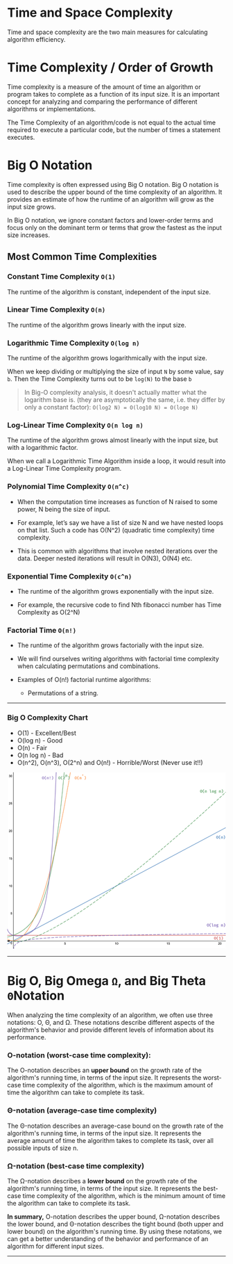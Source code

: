# Time and Space Complexity

Time and space complexity are the two main measures for calculating algorithm efficiency. 

# Time Complexity / Order of Growth

Time complexity is a measure of the amount of time an algorithm or program takes to complete as a function of its input size. It is an important concept for analyzing and comparing the performance of different algorithms or implementations.

The Time Complexity of an algorithm/code is not equal to the actual time required to execute a particular code, but the number of times a statement executes.

# Big O Notation

Time complexity is often expressed using Big O notation. Big O notation is used to describe the upper bound of the time complexity of an algorithm. It provides an estimate of how the runtime of an algorithm will grow as the input size grows.

In Big O notation, we ignore constant factors and lower-order terms and focus only on the dominant term or terms that grow the fastest as the input size increases. 

## Most Common Time Complexities

### Constant Time Complexity `O(1)` 

The runtime of the algorithm is constant, independent of the input size.

### Linear Time Complexity `O(n)`

The runtime of the algorithm grows linearly with the input size.

### Logarithmic Time Complexity `O(log n)`

The runtime of the algorithm grows logarithmically with the input size.

When we keep dividing or multiplying the size of input `N` by some value, say `b`. Then the Time Complexity turns out to be `log(N)` to the base `b`

> In Big-O complexity analysis, it doesn't actually matter what the logarithm base is. (they are asymptotically the same, i.e. they differ by only a constant factor): `O(log2 N) = O(log10 N) = O(loge N)`

### Log-Linear Time Complexity `O(n log n)`

The runtime of the algorithm grows almost linearly with the input size, but with a logarithmic factor.

When we call a Logarithmic Time Algorithm inside a loop, it would result into a Log-Linear Time Complexity program.


### Polynomial Time Complexity `O(n^c)`

- When the computation time increases as function of N raised to some power, N being the size of input. 

- For example, let’s say we have a list of size N and we have nested loops on that list. Such a code has O(N^2) (quadratic time complexity) time complexity.

- This is common with algorithms that involve nested iterations over the data. Deeper nested iterations will result in O(N3), O(N4) etc.

### Exponential Time Complexity `O(c^n)`

- The runtime of the algorithm grows exponentially with the input size.

- For example, the recursive code to find Nth fibonacci number has Time Complexity as O(2^N)

### Factorial Time `O(n!)`

- The runtime of the algorithm grows factorially with the input size.

- We will find ourselves writing algorithms with factorial time complexity when calculating permutations and combinations.

- Examples of O(n!) factorial runtime algorithms:
    - Permutations of a string.

--------------------------------------

### Big O Complexity Chart

- O(1) - Excellent/Best
- O(log n) - Good
- O(n) - Fair
- O(n log n) - Bad
- O(n^2), O(n^3), O(2^n) and O(n!) - Horrible/Worst (Never use it!!)

![Big O Complexity Chart](imgs/big-o-running-time-complexity.png)

--------------------------------

# Big O, Big Omega `Ω`, and Big Theta `Θ`Notation

When analyzing the time complexity of an algorithm, we often use three notations: O, Θ, and Ω. These notations describe different aspects of the algorithm's behavior and provide different levels of information about its performance.

### O-notation (worst-case time complexity): 

The O-notation describes an **upper bound** on the growth rate of the algorithm's running time, in terms of the input size. It represents the worst-case time complexity of the algorithm, which is the maximum amount of time the algorithm can take to complete its task. 

### Θ-notation (average-case time complexity)

The Θ-notation describes an average-case bound on the growth rate of the algorithm's running time, in terms of the input size. It represents the average amount of time the algorithm takes to complete its task, over all possible inputs of size n. 

### Ω-notation (best-case time complexity)

The Ω-notation describes a **lower bound** on the growth rate of the algorithm's running time, in terms of the input size. It represents the best-case time complexity of the algorithm, which is the minimum amount of time the algorithm can take to complete its task.

**In summary,** O-notation describes the upper bound, Ω-notation describes the lower bound, and Θ-notation describes the tight bound (both upper and lower bound) on the algorithm's running time. By using these notations, we can get a better understanding of the behavior and performance of an algorithm for different input sizes.

--------------------------------
